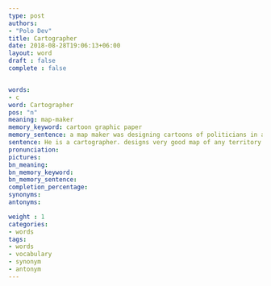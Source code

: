 ```yaml
---
type: post
authors:
- "Polo Dev"
title: Cartographer
date: 2018-08-28T19:06:13+06:00
layout: word
draft : false
complete : false


words:
- c
word: Cartographer
pos: "n"
meaning: map-maker
memory_keyword: cartoon graphic paper
memory_sentence: a map maker was designing cartoons of politicians in a graph paper.
sentence: He is a cartographer. designs very good map of any territory.
pronunciation:
pictures:
bn_meaning:
bn_memory_keyword:
bn_memory_sentence:
completion_percentage:
synonyms:
antonyms:

weight : 1
categories:
- words
tags:
- words
- vocabulary
- synonym
- antonym
---
```

